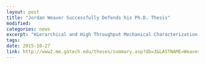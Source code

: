 ```yaml
---
layout: post
title: "Jordan Weaver Successfully Defends his Ph.D. Thesis"
modified: 
categories: news
excerpt: "Hierarchical and High Throughput Mechanical Characterization of Titanium Alloys Using Spherical Indentation Stress-Strain Curves." Congrats Jordan!
tags: 
date: 2015-10-27
link: http://www2.me.gatech.edu/theses/summary.asp?db=3&LASTNAME=Weaver&FIRSTNAME=Jordan
---
```

